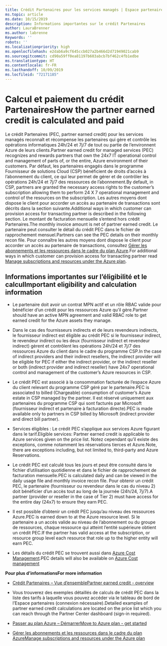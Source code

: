 ```yaml
---
title: Crédit Partenaires pour les services managés | Espace partenaires
ms.topic: article
ms.date: 10/15/2019
description: Informations importantes sur le crédit Partenaires
author: LauraBrenner
ms.author: labrenne
Keywords: ''
robots: ''
ms.localizationpriority: high
ms.openlocfilehash: e2dab6a9cf645ccb027a2b466d2d71949021cab9
ms.sourcegitcommit: cd90a59ff0ea81197b603abcb7bf462c4fb1edbe
ms.translationtype: HT
ms.contentlocale: fr-FR
ms.lasthandoff: 10/09/2019
ms.locfileid: "72171185"
---
```

# <a name="how-the-partner-earned-credit-is-calculated-and-paid"></a><span data-ttu-id="e4c1c-103">Calcul et paiement du crédit Partenaires</span><span class="sxs-lookup"><span data-stu-id="e4c1c-103">How the partner earned credit is calculated and paid</span></span>

<span data-ttu-id="e4c1c-104">Le crédit Partenaires (PEC, partner earned credit) pour les services managés reconnaît et récompense les partenaires qui gère et contrôle les opérations informatiques 24h/24 et 7j/7 de tout ou partie de l’environnent Azure de leurs clients.</span><span class="sxs-lookup"><span data-stu-id="e4c1c-104">Partner earned credit for managed services (PEC) recognizes and rewards partners that own the 24x7 IT operational control and management of parts of, or the entire, Azure environment of their customers.</span></span> <span data-ttu-id="e4c1c-105">Par défaut, les partenaires engagés dans le programme Fournisseur de solutions Cloud (CSP) bénéficient de droits d’accès à l’abonnement du client, ce qui leur permet de gérer et de contrôler les opérations 24h/24 et 7j/7 des ressources de l’abonnement.</span><span class="sxs-lookup"><span data-stu-id="e4c1c-105">By default, in CSP, partners are granted the necessary access rights to the customer’s subscription allowing them to perform 24 X 7 operational management and control of the resources on the subscription.</span></span> <span data-ttu-id="e4c1c-106">Les autres moyens dont dispose le client pour accorder un accès au partenaire de transactions sont décrits dans la section suivante.</span><span class="sxs-lookup"><span data-stu-id="e4c1c-106">Additional ways in which customer can provision access for transacting partner is described in the following section.</span></span> <span data-ttu-id="e4c1c-107">Le montant de facturation mensuelle s’entend hors crédit Partenaires.</span><span class="sxs-lookup"><span data-stu-id="e4c1c-107">The monthly invoice amount is net of partner earned credit.</span></span> <span data-ttu-id="e4c1c-108">Le partenaire peut consulter le détail du crédit PEC dans le fichier de rapprochement mensuel.</span><span class="sxs-lookup"><span data-stu-id="e4c1c-108">Partners can see the PEC details on their monthly recon file.</span></span> <span data-ttu-id="e4c1c-109">Pour connaître les autres moyens dont dispose le client pour accorder un accès au partenaire de transactions, consultez [Gérer les abonnements et les ressources dans le cadre du plan Azure](azure-plan-manage.md).</span><span class="sxs-lookup"><span data-stu-id="e4c1c-109">For additional ways in which customer can provision access for transacting partner read [Manage subscriptions and resources under the Azure plan](azure-plan-manage.md).</span></span>

## <a name="important-eligibility-and-calculation-information"></a><span data-ttu-id="e4c1c-110">Informations importantes sur l’éligibilité et le calcul</span><span class="sxs-lookup"><span data-stu-id="e4c1c-110">Important eligibility and calculation information</span></span>

- <span data-ttu-id="e4c1c-111">Le partenaire doit avoir un contrat MPN actif et un rôle RBAC valide pour bénéficier d’un crédit pour les ressources Azure qu’il gère.</span><span class="sxs-lookup"><span data-stu-id="e4c1c-111">Partner should have an active MPN agreement and valid RBAC role to get earned credit for the Azure assets they manage.</span></span> 

- <span data-ttu-id="e4c1c-112">Dans le cas des fournisseurs indirects et de leurs revendeurs indirects, le fournisseur indirect est éligible au crédit PEC si le fournisseur indirect, le revendeur indirect ou les deux (fournisseur indirect et revendeur indirect) gèrent et contrôlent les opérations 24h/24 et 7j/7 des ressources Azure du client dans le cadre du programme CSP.</span><span class="sxs-lookup"><span data-stu-id="e4c1c-112">In the case of indirect providers and their indirect resellers, the indirect provider will be eligible for PEC if either the indirect provider, or the indirect reseller or both (indirect provider and indirect reseller) have 24x7 operational control and management of the customer’s Azure resources in CSP.</span></span>

- <span data-ttu-id="e4c1c-113">Le crédit PEC est associé à la consommation facturée de l’espace Azure du client relevant du programme CSP géré par le partenaire.</span><span class="sxs-lookup"><span data-stu-id="e4c1c-113">PEC is associated to billed (Chargeable) consumption of customer’s Azure estate in CSP managed by the partner.</span></span> <span data-ttu-id="e4c1c-114">Il est réservé uniquement aux partenaires du programme CSP qui sont facturés par Microsoft (fournisseur indirect et partenaire à facturation directe).</span><span class="sxs-lookup"><span data-stu-id="e4c1c-114">PEC is made available only to partners in CSP billed by Microsoft (indirect provider and direct bill partner).</span></span> 

- <span data-ttu-id="e4c1c-115">Services éligibles : Le crédit PEC s’applique aux services Azure figurant dans le tarif.</span><span class="sxs-lookup"><span data-stu-id="e4c1c-115">Eligible services: Partner earned credit is applicable to Azure services given on the price list.</span></span>  <span data-ttu-id="e4c1c-116">Notez cependant qu’il existe des exceptions, comme notamment les réservations tierces et Azure.</span><span class="sxs-lookup"><span data-stu-id="e4c1c-116">Note, there are exceptions including, but not limited to, third-party and Azure Reservations.</span></span> 

- <span data-ttu-id="e4c1c-117">Le crédit PEC est calculé tous les jours et peut être consulté dans le fichier d’utilisation quotidienne et dans le fichier de rapprochement de facturation mensuelle.</span><span class="sxs-lookup"><span data-stu-id="e4c1c-117">PEC is calculated daily and can be viewed in the daily usage file and monthly invoice recon file.</span></span> <span data-ttu-id="e4c1c-118">Pour obtenir un crédit PEC, le partenaire (fournisseur ou revendeur dans le cas du niveau 2) doit bénéficier d’un accès tout au long de la journée (24h/24, 7j/7).</span><span class="sxs-lookup"><span data-stu-id="e4c1c-118">A partner (provider or reseller in the case of Tier 2) must have access for the entire day (24x7) to ensure they earn PEC.</span></span>  

- <span data-ttu-id="e4c1c-119">Il est possible d’obtenir un crédit PEC jusqu’au niveau des ressources Azure.</span><span class="sxs-lookup"><span data-stu-id="e4c1c-119">PEC is earned down to at the Azure resource level.</span></span> <span data-ttu-id="e4c1c-120">Si le partenaire a un accès valide au niveau de l’abonnement ou du groupe de ressources, chaque ressource qui atteint l’entité supérieure obtient un crédit PEC.</span><span class="sxs-lookup"><span data-stu-id="e4c1c-120">If the partner has valid access at the subscription, or resource group level each resource that role up to the higher entity will earn PEC.</span></span>  

- <span data-ttu-id="e4c1c-121">Les détails du crédit PEC se trouvent aussi dans [Azure Cost Management](https://go.microsoft.com/fwlink/?linkid=2106482).</span><span class="sxs-lookup"><span data-stu-id="e4c1c-121">PEC details will also be available on [Azure Cost management](https://go.microsoft.com/fwlink/?linkid=2106482)</span></span>

 
 <span data-ttu-id="e4c1c-122">**Pour plus d’informations**</span><span class="sxs-lookup"><span data-stu-id="e4c1c-122">**For more information**</span></span>

- [<span data-ttu-id="e4c1c-123">Crédit Partenaires – Vue d’ensemble</span><span class="sxs-lookup"><span data-stu-id="e4c1c-123">Partner earned credit - overview</span></span>](partner-earned-credit.md)

- <span data-ttu-id="e4c1c-124">Vous trouverez des exemples détaillés de calculs de crédit PEC dans la liste des tarifs à laquelle vous pouvez accéder via le tableau de bord de l’Espace partenaires (connexion nécessaire).</span><span class="sxs-lookup"><span data-stu-id="e4c1c-124">Detailed examples of partner earned credit calculations are located on the price list which you can reach through the Partner Center dashboard (sign-in required).</span></span>

- [<span data-ttu-id="e4c1c-125">Passer au plan Azure – Démarrer</span><span class="sxs-lookup"><span data-stu-id="e4c1c-125">Move to Azure plan - get started</span></span>](azure-plan-get-started.md)

- [<span data-ttu-id="e4c1c-126">Gérer les abonnements et les ressources dans le cadre du plan Azure</span><span class="sxs-lookup"><span data-stu-id="e4c1c-126">Manage subscriptions and resources under the Azure plan</span></span>](azure-plan-manage.md)

